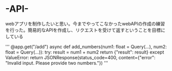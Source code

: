 # -API-
webアプリを制作したいと思い。今までやってこなかったwebAPIの作成の練習を行った。簡易的なAPIを作成し、リクエストを受けて返すということを目標にしている

'''
@app.get("/add")
async def add_numbers(num1: float = Query(...), num2: float = Query(...)):
    try:
        result = num1 + num2
        return {"result": result}
    except ValueError:
        return JSONResponse(status_code=400, content={"error": "Invalid input. Please provide two numbers."})
'''
